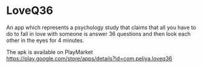 # LoveQ36
An app which represents a psychology study that claims that all you have to do to fall in love with someone is answer 36 questions and then look each other in the eyes for 4 minutes.

The apk is available on PlayMarket https://play.google.com/store/apps/details?id=com.peliya.loveq36
